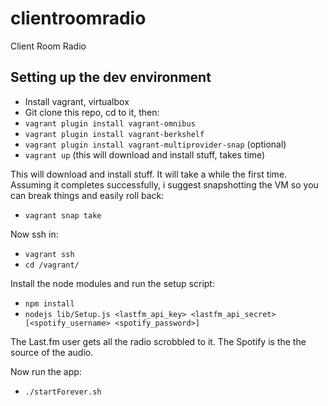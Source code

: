 clientroomradio
===============

Client Room Radio


## Setting up the dev environment

* Install vagrant, virtualbox
* Git clone this repo, cd to it, then:
* `vagrant plugin install vagrant-omnibus`
* `vagrant plugin install vagrant-berkshelf`
* `vagrant plugin install vagrant-multiprovider-snap` (optional)
* `vagrant up` (this will download and install stuff, takes time)

This will download and install stuff. It will take a while the first
time. Assuming it completes successfully, i suggest snapshotting the VM
so you can break things and easily roll back:

* `vagrant snap take`

Now ssh in:

* `vagrant ssh`
* `cd /vagrant/`

Install the node modules and run the setup script:

* `npm install`
* `nodejs lib/Setup.js <lastfm_api_key> <lastfm_api_secret> [<spotify_username> <spotify_password>]`

The Last.fm user gets all the radio scrobbled to it. The Spotify is the the source of the audio.

Now run the app:

* `./startForever.sh`
